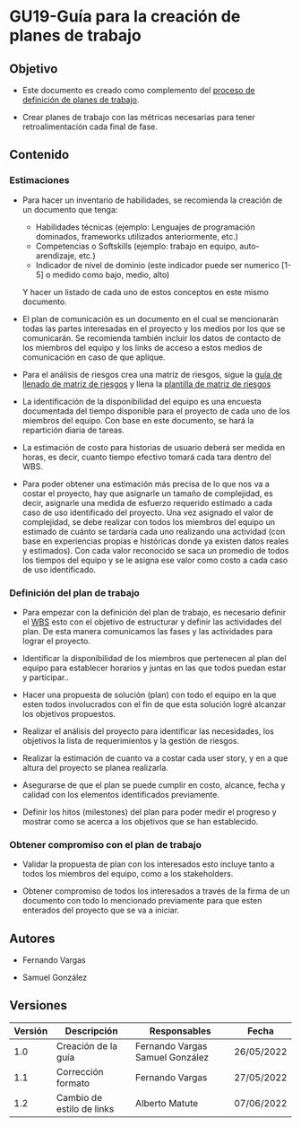 # GU19-Guía para la creación de planes de trabajo

## Objetivo

- Este documento es creado como complemento del [proceso de definición de planes de trabajo](https://mutateinc.github.io/Procesos/PR06).

- Crear planes de trabajo con las métricas necesarias para tener retroalimentación cada final de fase.

## Contenido

### Estimaciones

- Para hacer un inventario de habilidades, se recomienda la creación de un documento que tenga:
    - Habilidades técnicas (ejemplo: Lenguajes de programación dominados, frameworks utilizados anteriormente, etc.)
    - Competencias o Softskills (ejemplo: trabajo en equipo, auto-arendizaje, etc.)
    - Indicador de nivel de dominio (este indicador puede ser numerico [1-5] o medido como bajo, medio, alto)

    Y hacer un listado de cada uno de estos conceptos en este mismo documento.

- El plan de comunicación es un documento en el cual se mencionarán todas las partes interesadas en el proyecto y los medios por los que se comunicarán. Se recomienda también incluir los datos de contacto de los miembros del equipo y los links de acceso a estos medios de comunicación en caso de que aplique.

- Para el análisis de riesgos crea una matriz de riesgos, sigue la [guía de llenado de matriz de riesgos](https://mutateinc.github.io/Guias/GU09) y llena la [plantilla de matriz de riesgos](https://mutateinc.github.io/Plantillas/PL08)

- La identificación de la disponibilidad del equipo es una encuesta documentada del tiempo disponible para el proyecto de cada uno de los miembros del equipo. Con base en este documento, se hará la repartición diaria de tareas.

- La estimación de costo para historias de usuario deberá ser medida en horas, es decir, cuanto tiempo efectivo tomará cada tara dentro del WBS.

- Para poder obtener una estimación más precisa de lo que nos va a costar el proyecto, hay que asignarle un tamaño de complejidad, es decir, asignarle una medida de esfuerzo requerido estimado a cada caso de uso identificado del proyecto. Una vez asignado el valor de complejidad, se debe realizar con todos los miembros del equipo un estimado de cuánto se tardaría cada uno realizando una actividad (con base en experiencias propias e históricas donde ya existen datos reales y estimados). Con cada valor reconocido se saca un promedio de todos los tiempos del equipo y se le asigna ese valor como costo a cada caso de uso identificado.

### Definición del plan de trabajo
- Para empezar con la definición del plan de trabajo, es necesario definir el <a href="https://mutateinc.github.io/Guias/GU10">WBS</a> esto con el objetivo de estructurar y definir las actividades del plan. De esta manera comunicamos las fases y las actividades para lograr el proyecto. 

- Identificar la disponibilidad de los miembros que pertenecen al plan del equipo para establecer horarios y juntas en las que todos puedan estar y participar..

- Hacer una propuesta de solución (plan) con todo el equipo en la que esten todos involucrados con el fin de que esta solución logré alcanzar los objetivos propuestos.

- Realizar el análisis del proyecto para identificar las necesidades, los objetivos la lista de requerimientos y  la gestión de riesgos.

- Realizar la estimación de cuanto va a costar cada user story, y en a que altura del proyecto se planea realizarla.

- Asegurarse de que el plan se puede cumplir en costo, alcance, fecha y calidad con los elementos identificados previamente.

- Definir los hitos (milestones) del plan para poder medir el progreso y mostrar como se acerca a los objetivos que se han establecido.


### Obtener compromiso con el plan de trabajo

- Validar la propuesta de plan con los interesados esto incluye tanto a todos los miembros del equipo, como a los stakeholders.

- Obtener compromiso de todos los interesados a través de la firma de un documento con todo lo mencionado previamente para que esten enterados del proyecto que se va a iniciar.

## Autores

- Fernando Vargas

- Samuel González

## Versiones

| Versión | Descripción                  | Responsables   | Fecha      |
| ------- | ---------------------------- | -------------- | ---------- |
| 1.0     | Creación de la guía          | Fernando Vargas Samuel González| 26/05/2022 |
| 1.1     | Corrección formato          | Fernando Vargas| 27/05/2022 |
| 1.2     | Cambio de estilo de links                    | Alberto Matute     | 07/06/2022 |